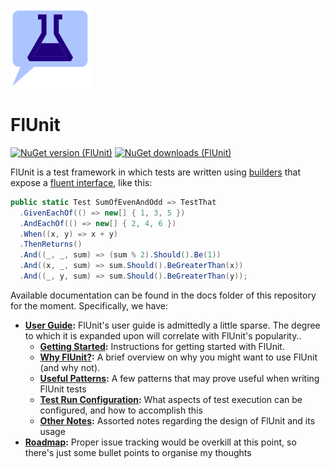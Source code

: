 ﻿![FlUnit Logo](src/FlUnitIcon.png)

# FlUnit

[![NuGet version (FlUnit)](https://img.shields.io/nuget/v/FlUnit.svg?style=flat-square)](https://www.nuget.org/packages/FlUnit/) [![NuGet downloads (FlUnit)](https://img.shields.io/nuget/dt/FlUnit.svg?style=flat-square)](https://www.nuget.org/packages/FlUnit/)

FlUnit is a test framework in which tests are written using [builders](https://en.wikipedia.org/wiki/Builder_pattern) that expose a [fluent interface](https://en.wikipedia.org/wiki/Fluent_interface), like this:

```csharp
public static Test SumOfEvenAndOdd => TestThat
  .GivenEachOf(() => new[] { 1, 3, 5 })
  .AndEachOf(() => new[] { 2, 4, 6 })
  .When((x, y) => x + y)
  .ThenReturns()
  .And((_, _, sum) => (sum % 2).Should().Be(1))
  .And((x, _, sum) => sum.Should().BeGreaterThan(x))
  .And((_, y, sum) => sum.Should().BeGreaterThan(y));
```

Available documentation can be found in the docs folder of this repository for the moment. Specifically, we have:
* **[User Guide](./docs/user-guide/README.md):** FlUnit's user guide is admittedly a little sparse. The degree to which it is expanded upon will correlate with FlUnit's popularity..
  * **[Getting Started](./docs/user-guide/getting-started.md):** Instructions for getting started with FlUnit.
  * **[Why FlUnit?](./docs/user-guide/why-flunit.md):** A brief overview on why you might want to use FlUnit (and why not).
  * **[Useful Patterns](./docs/user-guide/useful-patterns.md):** A few patterns that may prove useful when writing FlUnit tests
  * **[Test Run Configuration](./docs/user-guide/test-run-configuration.md):** What aspects of test execution can be configured, and how to accomplish this
  * **[Other Notes](./docs/user-guide/other-notes.md):** Assorted notes regarding the design of FlUnit and its usage
* **[Roadmap](./docs/roadmap.md):** Proper issue tracking would be overkill at this point, so there's just some bullet points to organise my thoughts
